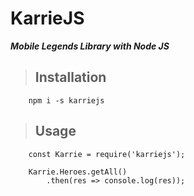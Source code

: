 # KarrieJS
***Mobile Legends Library with Node JS***

> ## Installation
```
	npm i -s karriejs
```

> ## Usage
```
	const Karrie = require('karriejs');

	Karrie.Heroes.getAll()
		.then(res => console.log(res));
```
